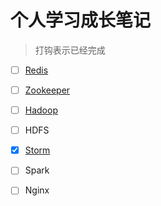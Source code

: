 # 个人学习成长笔记

>打钩表示已经完成

- [ ] [Redis](redis/index.md) 
- [ ] [Zookeeper](zookeeper/index.md)
- [ ] [Hadoop](hadoop/index.md)
- [ ] HDFS
- [X] [Storm](storm/index.md)
- [ ] Spark
- [ ] Nginx

